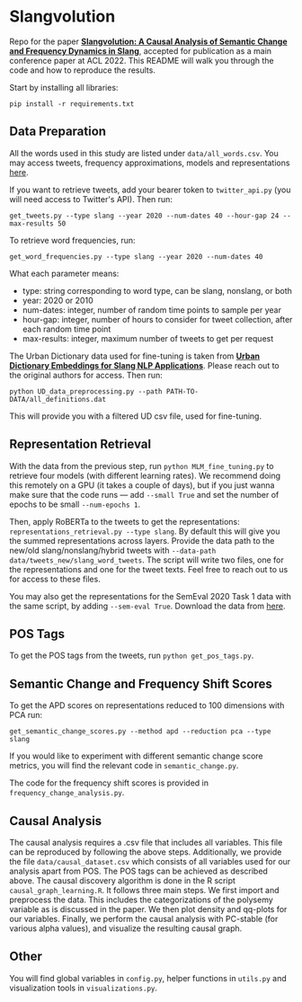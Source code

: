 # Slangvolution
Repo for the paper [**Slangvolution: A Causal Analysis of Semantic Change and Frequency Dynamics in Slang**](https://arxiv.org/abs/2203.04651), accepted for publication as a main conference paper at ACL 2022. This README will walk you through the code and how to reproduce the results. 

Start by installing all libraries:

`pip install -r requirements.txt`

## Data Preparation

All the words used in this study are listed under `data/all_words.csv`. You may access tweets, frequency approximations, models and representations [here](https://polybox.ethz.ch/index.php/s/WOIZTYRzhPjho9j).

If you want to retrieve tweets, add your bearer token to `twitter_api.py` (you will need access to Twitter's API). Then run:

`get_tweets.py --type slang --year 2020 --num-dates 40 --hour-gap 24 --max-results 50`

To retrieve word frequencies, run: 

`get_word_frequencies.py --type slang --year 2020 --num-dates 40`

What each parameter means: 
- type: string corresponding to word type, can be slang, nonslang, or both
- year: 2020 or 2010
- num-dates: integer, number of random time points to sample per year 
- hour-gap: integer, number of hours to consider for tweet collection, after each random time point 
- max-results: integer, maximum number of tweets to get per request 

The Urban Dictionary data used for fine-tuning is taken from [**Urban Dictionary Embeddings for Slang NLP Applications**](https://aclanthology.org/2020.lrec-1.586/). Please reach out to the original authors for access. Then run:

`python UD_data_preprocessing.py --path PATH-TO-DATA/all_definitions.dat`

This will provide you with a filtered UD csv file, used for fine-tuning.

## Representation Retrieval

With the data from the previous step, run `python MLM_fine_tuning.py` to retrieve four models (with different learning rates). We recommend doing this remotely on a GPU (it takes a couple of days), but if you just wanna make sure that the code runs &mdash; add `--small True` and set the number of epochs to be small `--num-epochs 1`.

Then, apply RoBERTa to the tweets to get the representations: `representations_retrieval.py --type slang`. By default this will give you the summed representations across layers. Provide the data path to the new/old slang/nonslang/hybrid tweets with `--data-path data/tweets_new/slang_word_tweets`. The script will write two files, one for the representations and one for the tweet texts. Feel free to reach out to us for access to these files. 

You may also get the representations for the SemEval 2020 Task 1 data with the same script, by adding `--sem-eval True`. Download the data from [here](https://www.ims.uni-stuttgart.de/en/research/resources/corpora/sem-eval-ulscd-eng/).

## POS Tags 

To get the POS tags from the tweets, run `python get_pos_tags.py`.

## Semantic Change and Frequency Shift Scores

To get the APD scores on representations reduced to 100 dimensions with PCA run:

`get_semantic_change_scores.py --method apd --reduction pca --type slang`

If you would like to experiment with different semantic change score metrics, you will find the relevant code in `semantic_change.py`.

The code for the frequency shift scores is provided in `frequency_change_analysis.py`. 

## Causal Analysis
The causal analysis requires a .csv file that includes all variables. This file can be reproduced by following the above steps. Additionally, we provide the file `data/causal_dataset.csv` which consists of all variables used for our analysis apart from POS. The POS tags can be achieved as described above. The causal discovery algorithm is done in the R script `causal_graph_learning.R`. It follows three main steps. We first import and preprocess the data. This includes the categorizations of the polysemy variable as is discussed in the paper. We then plot density and qq-plots for our variables. Finally, we perform the causal analysis with PC-stable (for various alpha values), and visualize the resulting causal graph.

## Other

You will find global variables in `config.py`, helper functions in `utils.py` and visualization tools in `visualizations.py`.

